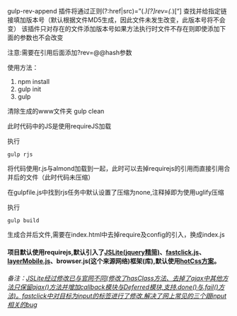 gulp-rev-append 插件将通过正则(?:href|src)=”(.*)[?]rev=(.*)[“]
查找并给指定链接填加版本号（默认根据文件MD5生成，因此文件未发生改变，此版本号将不会变）
该插件只对存在的文件添加版本号如果方法执行时文件不存在则即使添加下面的参数也不会改变

注意:需要在引用后面添加?rev=@@hash参数




使用方法：
1. npm install
2. gulp init
3. gulp

清除生成的www文件夹
gulp clean

此时代码中的JS是使用requireJS加载

执行
```
gulp rjs
```
将代码使用r.js与almond加载到一起，此时可以去掉requirejs的引用而直接引用合并后的文件（此时代码未压缩）

在gulpfile.js中找到rjs任务中默认设置了压缩为none,注释掉即为使用uglify压缩

执行
```
gulp build
```
生成合并后文件,需要在index.html中去掉require及config的引入，换成index.js


#### 项目默认使用requirejs,默认引入了[JSLite(jquery精简)](http://jslite.io/)、[fastclick.js](https://github.com/ftlabs/fastclick)、[layerMobile.js](https://github.com/sentsin/layer/tree/master/src/mobile)、browser.js(这个来源网络)框架(库),默认使用[hotCss方案](https://github.com/imochen/hotcss)。

###### 备注：[JSLite经过修改已与官网不同(修改了hasClass方法、去掉了ajax中其他方法只保留ajax()方法并增加callback模块与Deferred模块,支持.done()与.fail()方法)。fastclick中对目标为input的标签进行了修改,解决了网上常见的三个跟input相关的bug](https://github.com/sunlianlong/JSliteAjaxDeferred)